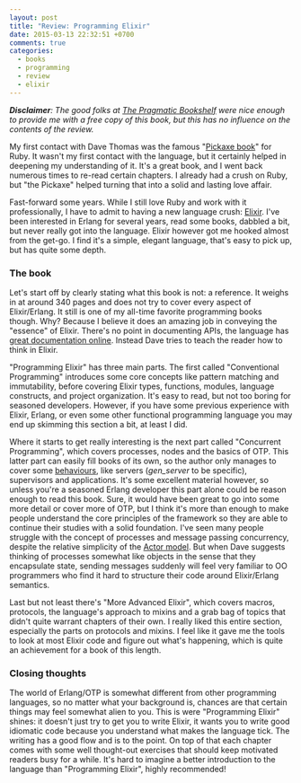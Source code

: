 ```yaml
---
layout: post
title: "Review: Programming Elixir"
date: 2015-03-13 22:32:51 +0700
comments: true
categories:
  - books
  - programming
  - review
  - elixir
---
```

_**Disclaimer**: The good folks at [The Pragmatic Bookshelf](https://pragprog.com/) were nice enough to provide me with a free copy of this book, but this has no influence on the contents of the review._

My first contact with Dave Thomas was the famous "[Pickaxe book](https://pragprog.com/book/ruby/programming-ruby)" for Ruby. It wasn't my first contact with the language, but it certainly helped in deepening my understanding of it. It's a great book, and I went back numerous times to re-read certain chapters. I already had a crush on Ruby, but "the Pickaxe" helped turning that into a solid and lasting love affair.

Fast-forward some years. While I still love Ruby and work with it professionally, I have to admit to having a new language crush: [Elixir](http://elixir-lang.org/). I've been interested in Erlang for several years, read some books, dabbled a bit, but never really got into the language. Elixir however got me hooked almost from the get-go. I find it's a simple, elegant language, that's easy to pick up, but has quite some depth.

### The book

Let's start off by clearly stating what this book is not: a reference. It weighs in at around 340 pages and does not try to cover every aspect of Elixir/Erlang. It still is one of my all-time favorite programming books though. Why? Because I believe it does an amazing job in conveying the "essence" of Elixir. There's no point in documenting APIs, the language has [great documentation online](http://elixir-lang.org/docs.html). Instead Dave tries to teach the reader how to think in Elixir.

"Programming Elixir" has three main parts. The first called "Conventional Programming" introduces some core concepts like pattern matching and immutability, before covering Elixir types, functions, modules, language constructs, and project organization. It's easy to read, but not too boring for seasoned developers. However, if you have some previous experience with Elixir, Erlang, or even some other functional programming language you may end up skimming this section a bit, at least I did.

Where it starts to get really interesting is the next part called "Concurrent Programming", which covers processes, nodes and the basics of OTP. This latter part can easily fill books of its own, so the author only manages to cover some [behaviours](http://www.erlang.org/doc/design_principles/des_princ.html), like servers (_gen_server_ to be specific), supervisors and applications. It's some excellent material however, so unless you're a seasoned Erlang developer this part alone could be reason enough to read this book. Sure, it would have been great to go into some more detail or cover more of OTP, but I think it's more than enough to make people understand the core principles of the framework so they are able to continue their studies with a solid foundation. I've seen many people struggle with the concept of processes and message passing concurrency, despite the relative simplicity of the [Actor model](http://www.wikiwand.com/en/Actor_model). But when Dave suggests thinking of processes somewhat like objects in the sense that they encapsulate state, sending messages suddenly will feel very familiar to OO programmers who find it hard to structure their code around Elixir/Erlang semantics.

Last but not least there's "More Advanced Elixir", which covers macros, protocols, the language's approach to mixins and a grab bag of topics that didn't quite warrant chapters of their own. I really liked this entire section, especially the parts on protocols and mixins. I feel like it gave me the tools to look at most Elixir code and figure out what's happening, which is quite an achievement for a book of this length.

### Closing thoughts

The world of Erlang/OTP is somewhat different from other programming languages, so no matter what your background is, chances are that certain things may feel somewhat alien to you. This is were "Programming Elixir" shines: it doesn't just try to get you to write Elixir, it wants you to write good idiomatic code because you understand what makes the language tick. The writing has a good flow and is to the point. On top of that each chapter comes with some well thought-out exercises that should keep motivated readers busy for a while. It's hard to imagine a better introduction to the language than "Programming Elixir", highly recommended!
